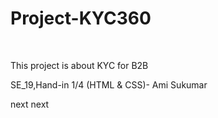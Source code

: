 # Project-KYC360
<br>
<p> This project is about KYC for B2B </p>
SE_19,Hand-in 1/4 (HTML &amp; CSS)- Ami Sukumar

next
next